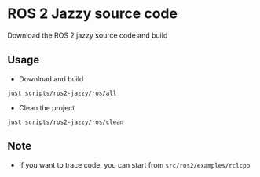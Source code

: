 # ROS 2 Jazzy source code

Download the ROS 2 jazzy source code and build

## Usage

* Download and build

```shell
just scripts/ros2-jazzy/ros/all
```

* Clean the project

```shell
just scripts/ros2-jazzy/ros/clean
```

## Note

* If you want to trace code, you can start from `src/ros2/examples/rclcpp`.
